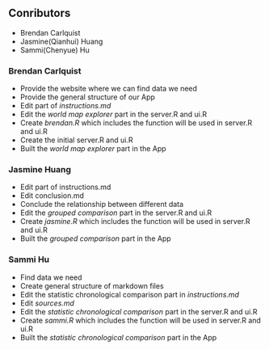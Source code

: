 Conributors
---


- Brendan Carlquist
- Jasmine(Qianhui) Huang
- Sammi(Chenyue) Hu


### Brendan Carlquist
- Provide the website where we can find data we need
- Provide the general structure of our App
- Edit part of _instructions.md_
- Edit the _world map explorer_ part in the server.R and ui.R
- Create _brendan.R_ which includes the function will be used in server.R and ui.R
- Create the initial server.R and ui.R
- Built the _world map explorer_ part in the App


### Jasmine Huang
- Edit part of instructions.md
- Edit conclusion.md
- Conclude the relationship between different data
- Edit the _grouped comparison_ part in the server.R and ui.R
- Create _jasmine.R_ which includes the function will be used in server.R and ui.R
- Built the _grouped comparison_ part in the App


### Sammi Hu
- Find data we need
- Create general structure of markdown files
- Edit the statistic chronological comparison part in _instructions.md_
- Edit _sources.md_
- Edit the _statistic chronological comparison_ part in the server.R and ui.R
- Create _sammi.R_ which includes the function will be used in server.R and ui.R
- Built the _statistic chronological comparison_ part in the App
